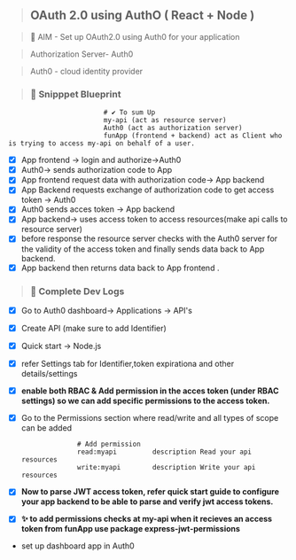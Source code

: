 > ## OAuth 2.0 using AuthO ( React + Node )

> 🌠 AIM - Set up OAuth2.0 using Auth0 for your application

> Authorization Server- Auth0

> Auth0 - cloud identity provider

> ### 🎢 Snipppet Blueprint

                            # ✔ To sum Up
                            my-api (act as resource server)
                            Auth0 (act as authorization server)
                            funApp (frontend + backend) act as Client who is trying to access my-api on behalf of a user.

- [x] App frontend -> login and authorize->Auth0
- [x] Auth0-> sends authorization code to App
- [x] App frontend request data with authorization code-> App backend
- [x] App Backend requests exchange of authorization code to get access token -> Auth0
- [x] Auth0 sends acces token -> App backend
- [x] App backend-> uses access token to access resources(make api calls to resource server)
- [x] before response the resource server checks with the Auth0 server for the validity of the access token and finally sends data back to App backend.
- [x] App backend then returns data back to App frontend .

> ### 🎨 Complete Dev Logs

- [x] Go to Auth0 dashboard-> Applications -> API's
- [x] Create API (make sure to add Identifier)
- [x] Quick start -> Node.js
- [x] refer Settings tab for Identifier,token expirationa and other details/settings
- [x] **enable both RBAC & Add permission in the acces token (under RBAC settings) so we can add specific permissions to the access token.**
- [x] Go to the Permissions section where read/write and all types of scope can be added

                    # Add permission
                    read:myapi         description Read your api resources
                    write:myapi        description Write your api resources

- [x] **Now to parse JWT access token, refer quick start guide to configure your app backend to be able to parse and verify jwt access tokens.**
- [x] **✨ to add permissions checks at my-api when it recieves an access token from funApp use package express-jwt-permissions**
- set up dashboard app in Auth0
